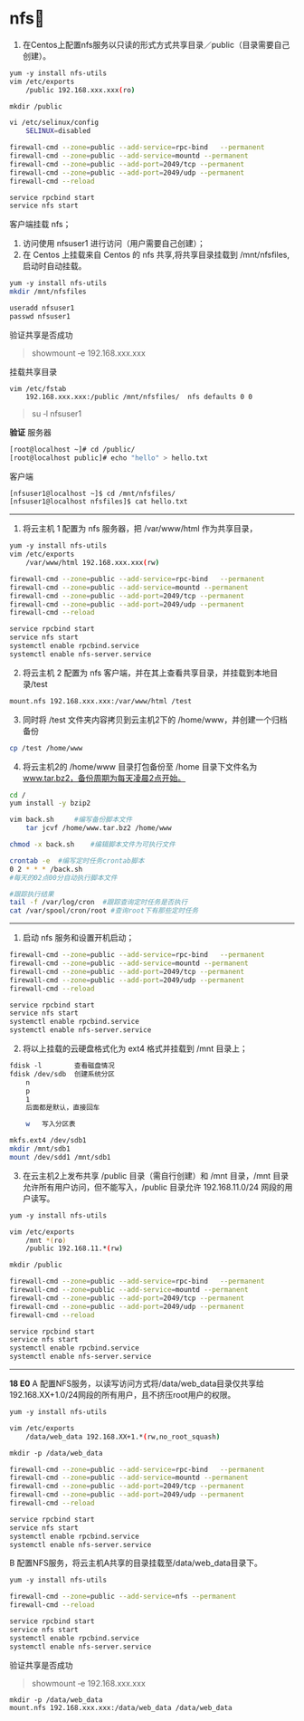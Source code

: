 # nfs🏸

1. 在Centos上配置nfs服务以只读的形式方式共享目录／public（目录需要自己创建）。
```bash
yum ‐y install nfs‐utils
vim /etc/exports
	/public 192.168.xxx.xxx(ro)

mkdir /public

vi /etc/selinux/config
	SELINUX=disabled

firewall-cmd --zone=public --add-service=rpc-bind	--permanent
firewall-cmd --zone=public --add-service=mountd --permanent
firewall-cmd --zone=public --add-port=2049/tcp --permanent
firewall-cmd --zone=public --add-port=2049/udp --permanent
firewall-cmd --reload

service rpcbind start
service nfs start
```


客户端挂载 nfs；
1. 访问使用 nfsuser1 进行访问（用户需要自己创建）；
2. 在 Centos 上挂载来自 Centos 的 nfs 共享,将共享目录挂载到 /mnt/nfsfiles,启动时自动挂载。
```bash
yum ‐y install nfs‐utils
mkdir /mnt/nfsfiles

useradd nfsuser1
passwd nfsuser1
```

验证共享是否成功
>showmount ‐e 192.168.xxx.xxx

挂载共享目录
```vim
vim /etc/fstab
	192.168.xxx.xxx:/public /mnt/nfsfiles/	nfs defaults 0 0
```

>su ‐l nfsuser1

**验证**
服务器
```bash
[root@localhost ~]# cd /public/
[root@localhost public]# echo "hello" > hello.txt
```
客户端
```bash
[nfsuser1@localhost ~]$ cd /mnt/nfsfiles/
[nfsuser1@localhost nfsfiles]$ cat hello.txt
```

---

1. 将云主机 1 配置为 nfs 服务器，把 /var/www/html 作为共享目录，
```bash
yum ‐y install nfs‐utils
vim /etc/exports
	/var/www/html 192.168.xxx.xxx(rw)

firewall-cmd --zone=public --add-service=rpc-bind	--permanent
firewall-cmd --zone=public --add-service=mountd --permanent
firewall-cmd --zone=public --add-port=2049/tcp --permanent
firewall-cmd --zone=public --add-port=2049/udp --permanent
firewall-cmd --reload

service rpcbind start
service nfs start
systemctl enable rpcbind.service
systemctl enable nfs-server.service
```

2. 将云主机 2 配置为 nfs 客户端，并在其上查看共享目录，并挂载到本地目录/test
```bash
mount.nfs 192.168.xxx.xxx:/var/www/html /test
```

3. 同时将 /test 文件夹内容拷贝到云主机2下的 /home/www，并创建一个归档备份
```bash
cp /test /home/www
```

4. 将云主机2的 /home/www 目录打包备份至 /home 目录下文件名为 www.tar.bz2，备份周期为每天凌晨2点开始。
```bash
cd /
yum install -y bzip2

vim back.sh		#编写备份脚本文件
	tar jcvf /home/www.tar.bz2 /home/www

chmod -x back.sh	#编辑脚本文件为可执行文件

crontab -e	#编写定时任务crontab脚本
0 2 * * * /back.sh
#每天的02点00分自动执行脚本文件

#跟踪执行结果
tail -f /var/log/cron  #跟踪查询定时任务是否执行
cat /var/spool/cron/root #查询root下有那些定时任务
```

---


1. 启动 nfs 服务和设置开机启动；
```bash
firewall-cmd --zone=public --add-service=rpc-bind	--permanent
firewall-cmd --zone=public --add-service=mountd --permanent
firewall-cmd --zone=public --add-port=2049/tcp --permanent
firewall-cmd --zone=public --add-port=2049/udp --permanent
firewall-cmd --reload

service rpcbind start
service nfs start
systemctl enable rpcbind.service
systemctl enable nfs-server.service
```

2. 将以上挂载的云硬盘格式化为 ext4 格式并挂载到 /mnt 目录上；
```bash
fdisk ‐l		查看磁盘情况
fdisk /dev/sdb	创建系统分区
	n
	p
	1
	后面都是默认，直接回车

	w	写入分区表

mkfs.ext4 /dev/sdb1
mkdir /mnt/sdb1
mount /dev/sdd1 /mnt/sdb1
```

3. 在云主机2上发布共享 /public 目录（需自行创建）和 /mnt 目录，/mnt 目录允许所有用户访问，但不能写入，/public 目录允许 192.168.11.0/24 网段的用户读写。
```bash
yum ‐y install nfs‐utils

vim /etc/exports
	/mnt *(ro)
	/public 192.168.11.*(rw)

mkdir /public

firewall-cmd --zone=public --add-service=rpc-bind	--permanent
firewall-cmd --zone=public --add-service=mountd --permanent
firewall-cmd --zone=public --add-port=2049/tcp --permanent
firewall-cmd --zone=public --add-port=2049/udp --permanent
firewall-cmd --reload

service rpcbind start
service nfs start
systemctl enable rpcbind.service
systemctl enable nfs-server.service
```

---

**18 E0**
A
配置NFS服务，以读写访问方式将/data/web_data目录仅共享给192.168.XX+1.0/24网段的所有用户，且不挤压root用户的权限。

```bash
yum ‐y install nfs‐utils

vim /etc/exports
	/data/web_data 192.168.XX+1.*(rw,no_root_squash)

mkdir -p /data/web_data

firewall-cmd --zone=public --add-service=rpc-bind	--permanent
firewall-cmd --zone=public --add-service=mountd --permanent
firewall-cmd --zone=public --add-port=2049/tcp --permanent
firewall-cmd --zone=public --add-port=2049/udp --permanent
firewall-cmd --reload

service rpcbind start
service nfs start
systemctl enable rpcbind.service
systemctl enable nfs-server.service
```


B
配置NFS服务，将云主机A共享的目录挂载至/data/web_data目录下。
```bash
yum ‐y install nfs‐utils

firewall-cmd --zone=public --add-service=nfs --permanent
firewall-cmd --reload

service rpcbind start
service nfs start
systemctl enable rpcbind.service
systemctl enable nfs-server.service
```

验证共享是否成功
>showmount ‐e 192.168.xxx.xxx

```
mkdir -p /data/web_data
mount.nfs 192.168.xxx.xxx:/data/web_data /data/web_data
```
